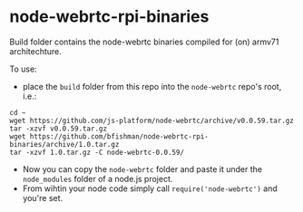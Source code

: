 # node-webrtc-rpi-binaries

Build folder contains the node-webrtc binaries compiled for (on) armv71 architechture. 

To use:
- place the `build` folder from this repo into the `node-webrtc` repo's root, i.e.:

```
cd ~
wget https://github.com/js-platform/node-webrtc/archive/v0.0.59.tar.gz
tar -xzvf v0.0.59.tar.gz
wget https://github.com/bfishman/node-webrtc-rpi-binaries/archive/1.0.tar.gz
tar -xzvf 1.0.tar.gz -C node-webrtc-0.0.59/

```
- Now you can copy the `node-webrtc` folder and paste it under the `node_modules` folder of a node.js project.
- From wihtin your node code simply call `require('node-webrtc')` and you're set.
